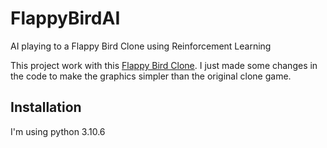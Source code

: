 # FlappyBirdAI
AI playing to a Flappy Bird Clone using Reinforcement Learning

This project work with this [Flappy Bird Clone](https://github.com/sourabhv/FlapPyBird). I just made some changes in the code to make the graphics simpler than the original clone game.

## Installation
I'm using python 3.10.6

